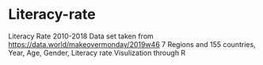 # Literacy-rate
Literacy Rate 2010-2018
Data set taken from https://data.world/makeovermonday/2019w46
7 Regions and 155 countries, Year, Age, Gender, Literacy rate
Visulization through R
